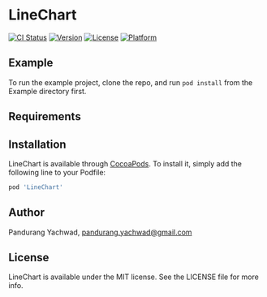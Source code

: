 # LineChart

[![CI Status](https://img.shields.io/travis/pandurangsyt/LineChart.svg?style=flat)](https://travis-ci.org/pandurangsyt/LineChart)
[![Version](https://img.shields.io/cocoapods/v/LineChart.svg?style=flat)](https://cocoapods.org/pods/LineChart)
[![License](https://img.shields.io/cocoapods/l/LineChart.svg?style=flat)](https://cocoapods.org/pods/LineChart)
[![Platform](https://img.shields.io/cocoapods/p/LineChart.svg?style=flat)](https://cocoapods.org/pods/LineChart)

## Example

To run the example project, clone the repo, and run `pod install` from the Example directory first.

## Requirements

## Installation

LineChart is available through [CocoaPods](https://cocoapods.org). To install
it, simply add the following line to your Podfile:

```ruby
pod 'LineChart'
```

## Author

Pandurang Yachwad, pandurang.yachwad@gmail.com

## License

LineChart is available under the MIT license. See the LICENSE file for more info.
